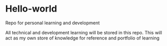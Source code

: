 # Hello-world
Repo for personal learning and development 

All technical and development learning will be stored in this repo. This will act as my own store of knowledge for reference and portfolio of learning
